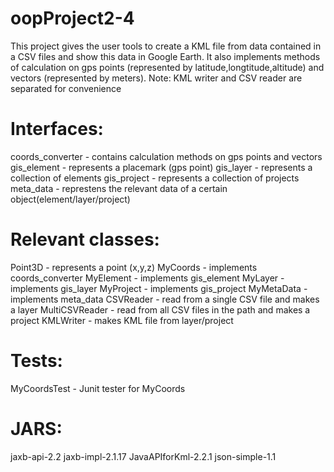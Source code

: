 # oopProject2-4
This project gives the user tools to create a KML file from data contained in a CSV files and show this data in Google Earth.
It also implements methods of calculation on gps points (represented by latitude,longtitude,altitude) and vectors (represented by meters).
Note: KML writer and CSV reader are separated for convenience

# Interfaces:

coords_converter - contains calculation methods on gps points and vectors
gis_element - represents a placemark (gps point)
gis_layer - represents a collection of elements
gis_project - represents a collection of projects
meta_data - represtens the relevant data of a certain object(element/layer/project)

# Relevant classes:
Point3D - represents a point (x,y,z)
MyCoords - implements coords_converter
MyElement - implements gis_element
MyLayer - implements gis_layer
MyProject - implements gis_project
MyMetaData - implements meta_data
CSVReader - read from a single CSV file and makes a layer
MultiCSVReader - read from all CSV files in the path and makes a project
KMLWriter - makes KML file from layer/project

# Tests:
MyCoordsTest - Junit tester for MyCoords

# JARS:
jaxb-api-2.2
jaxb-impl-2.1.17
JavaAPIforKml-2.2.1
json-simple-1.1
